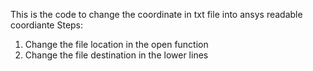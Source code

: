 This is the code to change the coordinate in txt file into ansys readable coordiante
Steps:
1. Change the file location in the open function
2. Change the file destination in the lower lines